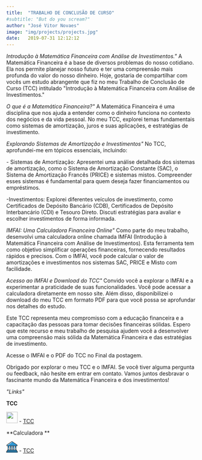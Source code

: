 ```yaml
---
title:  "TRABALHO DE CONCLUSÃO DE CURSO"
#subtitle: "But do you scream?"
author: "José Vitor Novaes"
image: "img/projects/projects.jpg"
date:   2019-07-31 12:12:12
---
```



*Introdução à Matemática Financeira com Análise de Investimentos."*
A Matemática Financeira é a base de diversos problemas do nosso cotidiano. Ela nos permite planejar nosso futuro e ter uma compreensão mais profunda do valor do nosso dinheiro. Hoje, gostaria de compartilhar com vocês um estudo abrangente que fiz no meu Trabalho de Conclusão de Curso (TCC) intitulado "Introdução à Matemática Financeira com Análise de Investimentos."
</p>

*O que é a Matemática Financeira?"*
A Matemática Financeira é uma disciplina que nos ajuda a entender como o dinheiro funciona no contexto dos negócios e da vida pessoal. No meu TCC, explorei temas fundamentais como sistemas de amortização, juros e suas aplicações, e estratégias de investimento.
</p>

*Explorando Sistemas de Amortização e Investimentos"*
No TCC, aprofundei-me em tópicos essenciais, incluindo:
</p>
- Sistemas de Amortização: Apresentei uma análise detalhada dos sistemas de amortização, como o Sistema de Amortização Constante (SAC), o Sistema de Amortização Francês (PRICE) e sistemas mistos. Compreender esses sistemas é fundamental para quem deseja fazer financiamentos ou empréstimos.
</p>
-Investimentos: Explorei diferentes veículos de investimento, como Certificados de Depósito Bancário (CDB), Certificados de Depósito Interbancário (CDI) e Tesouro Direto. Discuti estratégias para avaliar e escolher investimentos de forma informada.


*IMFAI: Uma Calculadora Financeira Online"*
Como parte do meu trabalho, desenvolvi uma calculadora online chamada IMFAI (Introdução à Matemática Financeira com Análise de Investimentos). Esta ferramenta tem como objetivo simplificar operações financeiras, fornecendo resultados rápidos e precisos. Com o IMFAI, você pode calcular o valor de amortizações e investimentos nos sistemas SAC, PRICE e Misto com facilidade.
</p>

*Acesso ao IMFAI e Download do TCC"*
Convido você a explorar o IMFAI e a experimentar a praticidade de suas funcionalidades. Você pode acessar a calculadora diretamente em nosso site. Além disso, disponibilizei o download do meu TCC em formato PDF para que você possa se aprofundar nos detalhes do estudo.
</p>
Este TCC representa meu compromisso com a educação financeira e a capacitação das pessoas para tomar decisões financeiras sólidas. Espero que este recurso e meu trabalho de pesquisa ajudem você a desenvolver uma compreensão mais sólida da Matemática Financeira e das estratégias de investimento.
</p>
Acesse o IMFAI e o PDF do TCC no Final da postagem.
</p>
Obrigado por explorar o meu TCC e o IMFAI. Se você tiver alguma pergunta ou feedback, não hesite em entrar em contato. Vamos juntos desbravar o fascinante mundo da Matemática Financeira e dos investimentos!
</p>



*"Links"*

**TCC**

<img src="img//icons//cursos.png" width="30" height="30" /> - [TCC](https://drive.google.com/file/d/1YRXDz5lB9VEmA0yPYsn62P8zJiyPBh_j/view?usp=drive_link)





**Calculadora **

<img src="img//icons//university.png" width="30" height="30" /> - [TCC](https://jvmath.shinyapps.io/IMFAI/)












